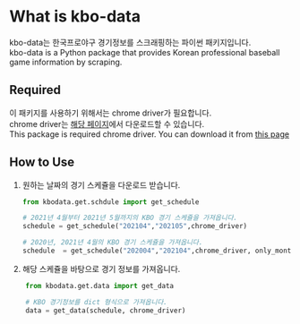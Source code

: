 # What is kbo-data

kbo-data는 한국프로야구 경기정보를 스크래핑하는 파이썬 패키지입니다.  
kbo-data is a Python package that provides Korean professional baseball game information by scraping.

## Required

이 패키지를 사용하기 위해서는 chrome driver가 필요합니다.  
chrome driver는 [해당 페이지](https://chromedriver.chromium.org/downloads)에서 다운로드할 수 있습니다.  
This package is required chrome driver.
You can download it from [this page](https://chromedriver.chromium.org/downloads)

## How to Use

1. 원하는 날짜의 경기 스케쥴을 다운로드 받습니다.

    ```python
    from kbodata.get.schdule import get_schedule

    # 2021년 4월부터 2021년 5월까지의 KBO 경기 스케쥴을 가져옵니다.
    schedule = get_schedule("202104","202105",chrome_driver)

    # 2020년, 2021년 4월의 KBO 경기 스케쥴을 가져옵니다.    
    schedule  = get_schedule("202004","202104",chrome_driver, only_month=True)
    ```

2. 해당 스케쥴을 바탕으로 경기 정보를 가져옵니다.

```python
    from kbodata.get.data import get_data

    # KBO 경기정보를 dict 형식으로 가져옵니다.
    data = get_data(schedule, chrome_driver)
```
